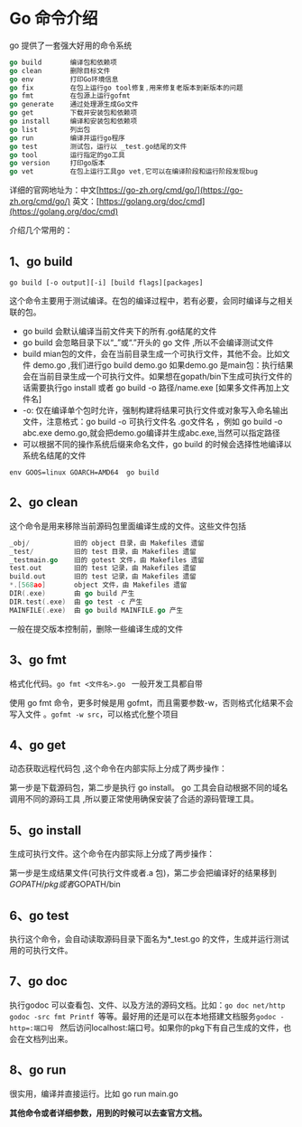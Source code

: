 # Go 命令介绍

go 提供了一套强大好用的命令系统

```go
go build       编译包和依赖项
go clean       删除目标文件
go env         打印Go环境信息
go fix         在包上运行go tool修复,用来修复老版本到新版本的问题
go fmt         在包源上运行gofmt
go generate    通过处理源生成Go文件
go get         下载并安装包和依赖项
go install     编译和安装包和依赖项
go list        列出包
go run         编译并运行go程序
go test        测试包，运行以 _test.go结尾的文件
go tool        运行指定的go工具
go version     打印go版本
go vet         在包上运行工具go vet,它可以在编译阶段和运行阶段发现bug
```

 详细的官网地址为：中文[https://go-zh.org/cmd/go/](https://go-zh.org/cmd/go/) 英文：[https://golang.org/doc/cmd](https://golang.org/doc/cmd)

介绍几个常用的：

## 1、go build

`go build [-o output][-i] [build flags][packages]`

这个命令主要用于测试编译。在包的编译过程中，若有必要，会同时编译与之相关联的包。 

- go build 会默认编译当前文件夹下的所有.go结尾的文件
- go build 会忽略目录下以“_”或“.”开头的 go 文件 ,所以不会编译测试文件
- build mian包的文件，会在当前目录生成一个可执行文件，其他不会。比如文件 demo.go   ,我们进行go build demo.go 如果demo.go 是main包：执行结果会在当前目录生成一个可执行文件。如果想在gopath/bin下生成可执行文件的话需要执行go install 或者 go build -o 路径/name.exe   [如果多文件再加上文件名]
- -o: 仅在编译单个包时允许，强制构建将结果可执行文件或对象写入命名输出文件，注意格式：go build -o 可执行文件名  .go文件名 ，例如 go build -o abc.exe  demo.go,就会把demo.go编译并生成abc.exe,当然可以指定路径
- 可以根据不同的操作系统后缀来命名文件，go build 的时候会选择性地编译以系统名结尾的文件 

`env GOOS=linux GOARCH=AMD64  go build`

## 2、go clean

这个命令是用来移除当前源码包里面编译生成的文件。这些文件包括 

```go
_obj/			旧的 object 目录，由 Makefiles 遗留
_test/		 	旧的 test 目录，由 Makefiles 遗留
_testmain.go 	旧的 gotest 文件，由 Makefiles 遗留
test.out 		旧的 test 记录，由 Makefiles 遗留
build.out 		旧的 test 记录，由 Makefiles 遗留
*.[568ao] 	 	object 文件，由 Makefiles 遗留
DIR(.exe) 	 	由 go build 产生
DIR.test(.exe)  由 go test -c 产生
MAINFILE(.exe)  由 go build MAINFILE.go 产生
```

一般在提交版本控制前，删除一些编译生成的文件

## 3、go fmt

格式化代码。`go fmt <文件名>.go ` 一般开发工具都自带

使用 go fmt 命令，更多时候是用 gofmt，而且需要参数-w，否则格式化结果不会写入文件 。`gofmt -w src`，可以格式化整个项目 

## 4、go get

动态获取远程代码包 ,这个命令在内部实际上分成了两步操作：

第一步是下载源码包，第二步是执行 go install。 go 工具会自动根据不同的域名调用不同的源码工具 ,所以要正常使用确保安装了合适的源码管理工具。

## 5、go install

生成可执行文件。这个命令在内部实际上分成了两步操作：

第一步是生成结果文件(可执行文件或者.a 包)，第二步会把编译好的结果移到$GOPATH/pkg 或者$GOPATH/bin 

## 6、go test

执行这个命令，会自动读取源码目录下面名为*_test.go 的文件，生成并运行测试用的可执行文件。 

## 7、go doc

执行godoc 可以查看包、文件、以及方法的源码文档。比如：`go doc net/http  `  `godoc -src fmt Printf `等等。最好用的还是可以在本地搭建文档服务`godoc -http=:端口号 ` 然后访问localhost:端口号。如果你的pkg下有自己生成的文件，也会在文档列出来。

## 8、go run

很实用，编译并直接运行。比如 go run main.go

**其他命令或者详细参数，用到的时候可以去查官方文档。**

## 





